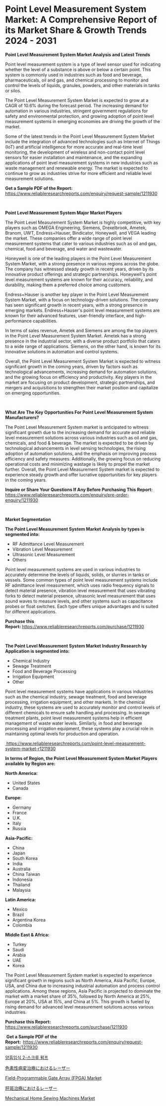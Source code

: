 <p><h1>Point Level Measurement System Market: A Comprehensive Report of its Market Share & Growth Trends 2024 - 2031</h1></p><p><strong>Point Level Measurement System Market Analysis and Latest Trends</strong></p>
<p><p>Point level measurement system is a type of level sensor used for indicating whether the level of a substance is above or below a certain point. This system is commonly used in industries such as food and beverage, pharmaceuticals, oil and gas, and chemical processing to monitor and control the levels of liquids, granules, powders, and other materials in tanks or silos.</p><p>The Point Level Measurement System Market is expected to grow at a CAGR of 10.6% during the forecast period. The increasing demand for automation in various industries, stringent government regulations for safety and environmental protection, and growing adoption of point level measurement systems in emerging economies are driving the growth of the market.</p><p>Some of the latest trends in the Point Level Measurement System Market include the integration of advanced technologies such as Internet of Things (IoT) and artificial intelligence for more accurate and real-time level monitoring, the development of wireless and non-contact point level sensors for easier installation and maintenance, and the expanding applications of point level measurement systems in new industries such as waste management and renewable energy. The market is expected to continue to grow as industries strive for more efficient and reliable level measurement solutions.</p></p>
<p><strong>Get a Sample PDF of the Report:&nbsp;</strong> <a href="https://www.reliableresearchreports.com/enquiry/request-sample/1211930">https://www.reliableresearchreports.com/enquiry/request-sample/1211930</a></p>
<p>&nbsp;</p>
<p><strong>Point Level Measurement System Major Market Players</strong></p>
<p><p>The Point Level Measurement System Market is highly competitive, with key players such as OMEGA Engineering, Siemens, Drexelbrook, Ametek, Branom, UWT, Endress+Hauser, Bindicator, Honeywell, and VEGA leading the market. These companies offer a wide range of point level measurement systems that cater to various industries such as oil and gas, chemical, food and beverage, and water and wastewater.</p><p>Honeywell is one of the leading players in the Point Level Measurement System Market, with a strong presence in various regions across the globe. The company has witnessed steady growth in recent years, driven by its innovative product offerings and strategic partnerships. Honeywell's point level measurement systems are known for their accuracy, reliability, and durability, making them a preferred choice among customers.</p><p>Endress+Hauser is another key player in the Point Level Measurement System Market, with a focus on technology-driven solutions. The company has seen significant growth in recent years, with a strong presence in emerging markets. Endress+Hauser's point level measurement systems are known for their advanced features, user-friendly interface, and high-performance capabilities.</p><p>In terms of sales revenue, Ametek and Siemens are among the top players in the Point Level Measurement System Market. Ametek has a strong presence in the industrial sector, with a diverse product portfolio that caters to a wide range of applications. Siemens, on the other hand, is known for its innovative solutions in automation and control systems.</p><p>Overall, the Point Level Measurement System Market is expected to witness significant growth in the coming years, driven by factors such as technological advancements, increasing demand for automation solutions, and the growing focus on efficiency and productivity. Key players in the market are focusing on product development, strategic partnerships, and mergers and acquisitions to strengthen their market position and capitalize on emerging opportunities.</p></p>
<p>&nbsp;</p>
<p><strong>What Are The Key Opportunities For Point Level Measurement System Manufacturers?</strong></p>
<p><p>The Point Level Measurement System market is anticipated to witness significant growth due to the increasing demand for accurate and reliable level measurement solutions across various industries such as oil and gas, chemicals, and food & beverage. The market is expected to be driven by technological advancements in level sensing technologies, the rising adoption of automation solutions, and the emphasis on improving process efficiency and safety measures. Additionally, the growing focus on reducing operational costs and minimizing wastage is likely to propel the market further. Overall, the Point Level Measurement System market is expected to experience steady growth and offer lucrative opportunities for key players in the coming years.</p></p>
<p><strong>Inquire or Share Your Questions If Any Before Purchasing This Report:</strong> <a href="https://www.reliableresearchreports.com/enquiry/pre-order-enquiry/1211930">https://www.reliableresearchreports.com/enquiry/pre-order-enquiry/1211930</a></p>
<p>&nbsp;</p>
<p><strong>Market Segmentation</strong></p>
<p><strong>The Point Level Measurement System Market Analysis by types is segmented into:</strong></p>
<p><ul><li>RF Admittance Level Measurement</li><li>Vibration Level Measurement</li><li>Ultrasonic Level Measurement</li><li>Others</li></ul></p>
<p><p>Point level measurement systems are used in various industries to accurately determine the levels of liquids, solids, or slurries in tanks or vessels. Some common types of point level measurement systems include RF admittance level measurement, which uses radio frequency signals to detect material presence, vibration level measurement that uses vibrating forks to detect material presence, ultrasonic level measurement that uses sound waves to measure levels, and other systems such as capacitance probes or float switches. Each type offers unique advantages and is suited for different applications.</p></p>
<p><strong>Purchase this Report:&nbsp;</strong><a href="https://www.reliableresearchreports.com/purchase/1211930">https://www.reliableresearchreports.com/purchase/1211930</a></p>
<p>&nbsp;</p>
<p><strong>The Point Level Measurement System Market Industry Research by Application is segmented into:</strong></p>
<p><ul><li>Chemical Industry</li><li>Sewage Treatment</li><li>Food and Beverage Processing</li><li>Irrigation Equipment</li><li>Other</li></ul></p>
<p><p>Point level measurement systems have applications in various industries such as the chemical industry, sewage treatment, food and beverage processing, irrigation equipment, and other markets. In the chemical industry, these systems are used to accurately monitor and control levels of different chemicals to ensure safe handling and processing. In sewage treatment plants, point level measurement systems help in efficient management of waste water levels. Similarly, in food and beverage processing and irrigation equipment, these systems play a crucial role in maintaining optimal levels for production and operation.</p></p>
<p><a href="https://www.reliableresearchreports.com/point-level-measurement-system-market-r1211930">&nbsp;https://www.reliableresearchreports.com/point-level-measurement-system-market-r1211930</a></p>
<p><strong>In terms of Region, the Point Level Measurement System Market Players available by Region are:</strong></p>
<p>
    <p> <strong> North America: </strong>
        <ul>
            <li>United States</li>
            <li>Canada</li>
        </ul>
        </p> 
    <p> <strong> Europe: </strong>
        <ul>
            <li>Germany</li>
            <li>France</li>
            <li>U.K.</li>
            <li>Italy</li>
            <li>Russia</li>
        </ul>
        </p> 
    <p> <strong> Asia-Pacific: </strong>
        <ul>
            <li>China</li>
            <li>Japan</li>
            <li>South Korea</li>
            <li>India</li>
            <li>Australia</li>
            <li>China Taiwan</li>
            <li>Indonesia</li>
            <li>Thailand</li>
            <li>Malaysia</li>
        </ul>
        </p> 
    <p> <strong> Latin America: </strong>
        <ul>
            <li>Mexico</li>
            <li>Brazil</li>
            <li>Argentina Korea</li>
            <li>Colombia</li>
        </ul>
        </p> 
    <p> <strong> Middle East & Africa: </strong>
        <ul>
            <li>Turkey</li>
            <li>Saudi</li>
            <li>Arabia</li>
            <li>UAE</li>
            <li>Korea</li>
        </ul>
    </p>
    </p>
<p><p>The Point Level Measurement System market is expected to experience significant growth in regions such as North America, Asia Pacific, Europe, USA, and China due to increasing industrial automation and process control applications. Among these regions, Asia Pacific is projected to dominate the market with a market share of 35%, followed by North America at 25%, Europe at 20%, USA at 15%, and China at 5%. This growth is fueled by rising demand for advanced level measurement solutions across various industries.</p></p>
<p><strong>Purchase this Report: </strong><a href="https://www.reliableresearchreports.com/purchase/1211930">https://www.reliableresearchreports.com/purchase/1211930</a></p>
<p>&nbsp;<strong>Get a Sample PDF of the Report:&nbsp;&nbsp;</strong><a href="https://www.reliableresearchreports.com/enquiry/request-sample/1211930">https://www.reliableresearchreports.com/enquiry/request-sample/1211930</a></p>
<p><strong></strong></p>
<p><p><a href="https://github.com/DavidRobb19/Market-Research-Report-List-1/blob/main/342437495321.md">양흡입식 2-스크류 펌프</a></p><p><a href="https://github.com/EthanMorar2011/Market-Research-Report-List-2/blob/main/9881604101772.md">色素性病変治療におけるレーザー</a></p><p><a href="https://issuu.com/reportprime-2/docs/field-programmable-gate-array-fpga-market-size-203">Field-Programmable Gate Array (FPGA) Market</a></p><p><a href="https://github.com/dzy793153605/Market-Research-Report-List-2/blob/main/7416015101771.md">肝斑治療におけるレーザー</a></p><p><a href="https://github.com/AndreanneHane2023/Market-Research-Report-List-1/blob/main/mechanical-home-sewing-machines-market.md">Mechanical Home Sewing Machines Market</a></p></p>